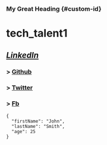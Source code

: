 ### My Great Heading {#custom-id}
# **tech_talent1**
## *[LinkedIn](https://www.linkedin.com/in/emma-karanja/)*
### > [Github](https://github.com/EmmaKaranja)
### > [Twitter](https://twitter.com/nyaguthii_emma)
### > [Fb](https://www.facebook.com/emma.nyaguthii)
```
{
  "firstName": "John",
  "lastName": "Smith",
  "age": 25
}
```
